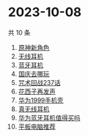 # 2023-10-08

共 10 条

<!-- BEGIN ZHIHUSEARCH -->
<!-- 最后更新时间 Sun Oct 08 2023 00:13:07 GMT+0800 (China Standard Time) -->
1. [原神新角色](https://www.zhihu.com/search?q=原神新角色)
1. [无线耳机](https://www.zhihu.com/search?q=无线耳机)
1. [蓝牙耳机](https://www.zhihu.com/search?q=蓝牙耳机)
1. [国庆去哪玩](https://www.zhihu.com/search?q=国庆去哪玩)
1. [咒术回战237话](https://www.zhihu.com/search?q=咒术回战237话)
1. [花西子再发声](https://www.zhihu.com/search?q=花西子再发声)
1. [华为1999手机壳](https://www.zhihu.com/search?q=华为1999手机壳)
1. [真无线耳机](https://www.zhihu.com/search?q=真无线耳机)
1. [华为蓝牙耳机值得买吗](https://www.zhihu.com/search?q=华为蓝牙耳机值得买吗)
1. [平板电脑推荐](https://www.zhihu.com/search?q=平板电脑推荐)
<!-- END ZHIHUSEARCH -->
